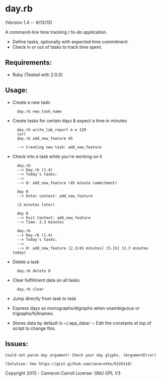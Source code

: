 day.rb
======
(Version 1.4 -- 9/13/13)

A command-line time tracking / to-do application.

* Define tasks, optionally with expected time commitment.
* Check in or out of tasks to track time spent.

Requirements:
-------------
* Ruby (Tested with 2.0.0)

Usage: 
------
* Create a new task:

        day.rb new_task_name
        
* Create tasks for certain days & expect a time in minutes

        day.rb write_lab_report m w 120
        (or)
        day.rb add_new_feature 45
        
        --> Creating new task: add_new_feature

* Check into a task while you're working on it

        day.rb
        --> Day.rb (1.4)
        --> Today's tasks:
        -->
        --> 0: add_new_feature (45 minute commitment)
        
        day 0
        --> Enter context: add_new_feature
        
        (2 minutes later)
        
        day 0
        --> Exit Context: add_new_feature
        --> Time: 2.3 minutes
        
        day.rb
        --> Day.rb (1.4)
        --> Today's tasks:
        -->
        --> 0: add_new_feature [2.3/45 minutes] [5.1%] (2.3 minutes today)
        
* Delete a task

        day.rb delete 0
        
* Clear fulfillment data on all tasks

        day.rb clear
* Jump directly from task to task
* Express days as monographs/digraphs when unambiguous or trigraphs/fullnames.
* Stores data by default in ~/.app_data/ -- Edit the constants at top of script to change this.

Issues:
------------
    Could not parse day argument! Check your day glyphs. (ArgumentError)
    
    (Solution: See https://gist.github.com/sanarothe/6326110)




Copyright 2013 - Cameron Carroll
License: GNU GPL V3